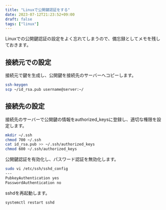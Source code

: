 ```yaml
---
title: "Linuxで公開鍵認証をする"
date: 2023-07-12T21:23:52+09:00
draft: false
tags: ["linux"]
---
```


Linuxでの公開鍵認証の設定をよく忘れてしまうので、備忘録としてメモを残しておきます。

## 接続元での設定

接続元で鍵を生成し、公開鍵を接続先のサーバーへコピーします。

```sh
ssh-keygen
scp ~/id_rsa.pub username@server:~/
```

## 接続先の設定

接続先のサーバーで公開鍵の情報をauthorized_keysに登録し、適切な権限を設定します。

```sh
mkdir ~/.ssh
chmod 700 ~/.ssh
cat id_rsa.pub >> ~/.ssh/authorized_keys
chmod 600 ~/.ssh/authorized_keys
 ```

公開鍵認証を有効化し、パスワード認証を無効化します。

```sh
sudo vi /etc/ssh/sshd_config
---
PubkeyAuthentication yes
PasswordAuthentication no
```

sshdを再起動します。

```sh
systemctl restart sshd
```
